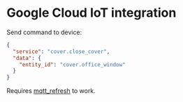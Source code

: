 # Google Cloud IoT integration

Send command to device:

```json
{
  "service": "cover.close_cover",
  "data": {
    "entity_id": "cover.office_window"
  }
}
```

Requires [mqtt_refresh](https://github.com/r00tat/homeassistant_mqtt_refresh) to work.
